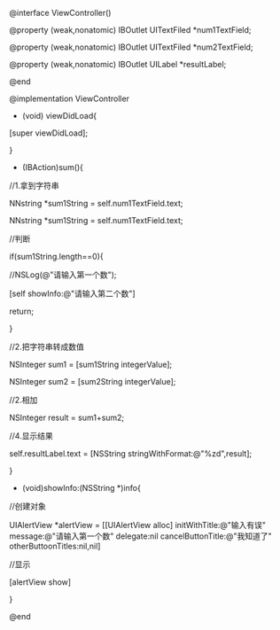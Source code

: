 @interface ViewController\(\)

@property \(weak,nonatomic\) IBOutlet UITextFiled \*num1TextField;

@property \(weak,nonatomic\) IBOutlet UITextFiled \*num2TextField;

@property \(weak,nonatomic\) IBOutlet UILabel \*resultLabel;

@end

@implementation ViewController

- \(void\) viewDidLoad{

 \[super viewDidLoad\];

}

- \(IBAction\)sum\(\){

 \/\/1.拿到字符串

 NNstring \*sum1String = self.num1TextField.text;

 NNstring \*sum1String = self.num1TextField.text;

 \/\/判断

 if\(sum1String.length==0\){

 \/\/NSLog\(@"请输入第一个数"\);

 \[self showInfo:@"请输入第二个数"\]

 return;

 }

 \/\/2.把字符串转成数值

 NSInteger sum1 = \[sum1String integerValue\];

 NSInteger sum2 = \[sum2String integerValue\];

 \/\/2.相加

 NSInteger result = sum1+sum2;

 \/\/4.显示结果

 self.resultLabel.text = \[NSString stringWithFormat:@"%zd",result\];

}

- \(void\)showInfo:\(NSString \*\)info{

 \/\/创建对象

 UIAlertView \*alertView = \[\[UIAlertView alloc\] initWithTitle:@"输入有误" message:@"请输入第一个数" delegate:nil cancelButtonTitle:@"我知道了" otherButtoonTitles:nil,nil\]

 \/\/显示

 \[alertView show\]

}

@end



